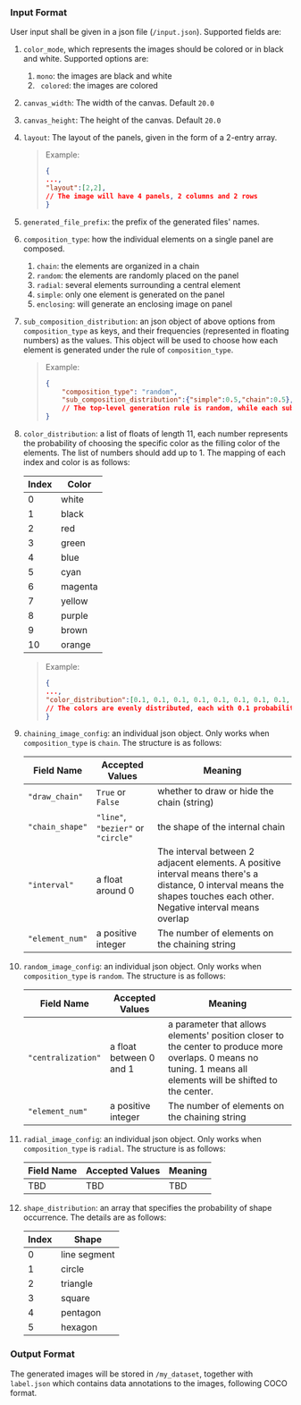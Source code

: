 ### Input Format

User input shall be given in a json file (`/input.json`). Supported fields are:

1. `color_mode`, which represents the images should be colored or in black and white.
     Supported options are:
     1. `mono`: the images are black and white
     2. ` colored`: the images are colored

2. `canvas_width`: The width of the canvas. Default `20.0`

3. `canvas_height`: The height of the canvas. Default `20.0`

4. `layout`: The layout of the panels, given in the form of a 2-entry array.

      > Example:
      >
      > ```json
      > {
      > ...,
      > "layout":[2,2],
      > // The image will have 4 panels, 2 columns and 2 rows
      > }
      > ```
      >
      > 

5. `generated_file_prefix`: the prefix of the generated files' names.

6. `composition_type`: how the individual elements on a single panel are composed.

   1. `chain`: the elements are organized in  a  chain
   2. `random`: the elements are randomly placed on the panel
   3. `radial`: several elements surrounding a central element
   4. `simple`: only one element is generated on the panel
   5. `enclosing`: will generate an enclosing image on panel

7. `sub_composition_distribution`: an json object of above options from `composition_type` as keys, and their frequencies (represented in floating numbers) as the values. This object will be used to choose how each element is generated under the rule of `composition_type`.

      > Example:
      >
      > ```json
      > {
      >     "composition_type": "random",
      >     "sub_composition_distribution":{"simple":0.5,"chain":0.5},
      >     // The top-level generation rule is random, while each sub-element have 0.5/	probability to be simple shapes or 0.5 probability to be chaining images
      > }
      > ```
      >
      > 

8. `color_distribution`: a list of floats of length 11, each number represents the probability of choosing the specific color as the filling color of the elements. The list of numbers should add up to 1. The mapping of each index and color is as follows:

      | Index | Color   |
      | ----- | ------- |
      | 0     | white   |
      | 1     | black   |
      | 2     | red     |
      | 3     | green   |
      | 4     | blue    |
      | 5     | cyan    |
      | 6     | magenta |
      | 7     | yellow  |
      | 8     | purple  |
      | 9     | brown   |
      | 10    | orange  |

      > Example:
      >
      > ```json
      > {
      > ...,
      > "color_distribution":[0.1, 0.1, 0.1, 0.1, 0.1, 0.1, 0.1, 0.1, 0.1, 0.1] 
      > // The colors are evenly distributed, each with 0.1 probability
      > }
      > ```

9. `chaining_image_config`: an individual json object. Only works when `composition_type` is `chain`. The structure is as follows:

      | Field Name      | Accepted Values                    | Meaning                                                      |
      | --------------- | ---------------------------------- | ------------------------------------------------------------ |
      | `"draw_chain"`  | `True` or `False`                  | whether to draw or hide the chain (string)                   |
      | `"chain_shape"` | `"line"`, `"bezier"` or `"circle"` | the shape of the internal chain                              |
      | `"interval"`    | a float around 0                   | The interval between 2 adjacent elements. A positive interval means there's a distance, 0 interval means the shapes touches each other. Negative interval means overlap |
      | `"element_num"` | a positive integer                 | The number of elements on the chaining string                |

10. `random_image_config`: an individual json object. Only works when `composition_type` is `random`. The structure is as follows:

      | Field Name         | Accepted Values         | Meaning                                                      |
      | ------------------ | ----------------------- | ------------------------------------------------------------ |
      | `"centralization"` | a float between 0 and 1 | a parameter that allows elements' position closer to the center to produce more overlaps. 0 means no tuning. 1 means all elements will be shifted to the center. |
      | `"element_num"`    | a positive integer      | The number of elements on the chaining string                |

11. `radial_image_config`: an individual json object. Only works when `composition_type` is `radial`. The structure is as follows:

       | Field Name | Accepted Values | Meaning |
       | ---------- | --------------- | ------- |
       | TBD        | TBD             | TBD     |

12. `shape_distribution`: an array that specifies the probability of shape occurrence. The details are as follows:

       | Index | Shape        |
       | ----- | ------------ |
       | 0     | line segment |
       | 1     | circle       |
       | 2     | triangle     |
       | 3     | square       |
       | 4     | pentagon     |
       | 5     | hexagon      |

       





### Output Format

The generated images will be stored in `/my_dataset`, together with `label.json` which contains data annotations to the images, following COCO format.

